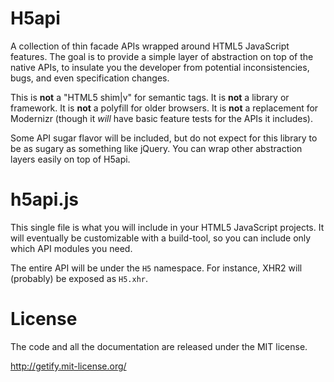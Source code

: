 H5api
=====

A collection of thin facade APIs wrapped around HTML5 JavaScript features. The goal is to provide a simple layer of abstraction on top of the native APIs, to insulate you the developer from potential inconsistencies, bugs, and even specification changes.

This is **not** a "HTML5 shim|v" for semantic tags. It is **not** a library or framework. It is **not** a polyfill for older browsers. It is **not** a replacement for Modernizr (though it *will* have basic feature tests for the APIs it includes).

Some API sugar flavor will be included, but do not expect for this library to be as sugary as something like jQuery. You can wrap other abstraction layers easily on top of H5api.

h5api.js
========

This single file is what you will include in your HTML5 JavaScript projects. It will eventually be customizable with a build-tool, so you can include only which API modules you need.

The entire API will be under the `H5` namespace. For instance, XHR2 will (probably) be exposed as `H5.xhr`.

License
=======

The code and all the documentation are released under the MIT license.

http://getify.mit-license.org/